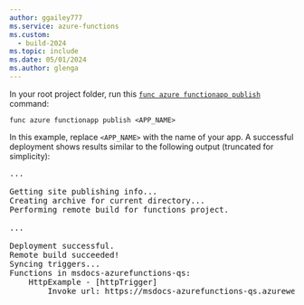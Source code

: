 ```yaml
---
author: ggailey777
ms.service: azure-functions
ms.custom:
  - build-2024
ms.topic: include
ms.date: 05/01/2024
ms.author: glenga
---
```

In your root project folder, run this [`func azure functionapp publish`](../articles/azure-functions/functions-core-tools-reference.md#func-azure-functionapp-publish) command:

```console
func azure functionapp publish <APP_NAME>
```
In this example, replace `<APP_NAME>` with the name of your app. A successful deployment shows results similar to the following output (truncated for simplicity):

<pre>
...

Getting site publishing info...
Creating archive for current directory...
Performing remote build for functions project.

...

Deployment successful.
Remote build succeeded!
Syncing triggers...
Functions in msdocs-azurefunctions-qs:
    HttpExample - [httpTrigger]
        Invoke url: https://msdocs-azurefunctions-qs.azurewebsites.net/api/httpexample
</pre>
